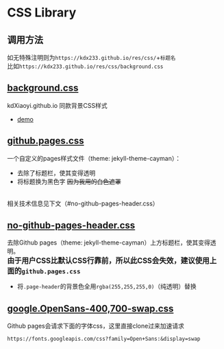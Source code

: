# CSS Library
## 调用方法
如无特殊注明则为`https://kdx233.github.io/res/css/`+`标题名`<br>
比如`https://kdx233.github.io/res/css/background.css`
## [background.css](./background.css)
kdXiaoyi.github.io 同款背景CSS样式<br>
- [demo](https://kdx233.github.io/preview/background.html)
## [github.pages.css](./github.pages.css)
一个自定义的pages样式文件（theme: jekyll-theme-cayman）：
- 去除了标题栏，使其变得透明
- 将标题换为黑色字 ~~因为我用的白色遮罩~~

<br>相关技术信息见下文（#no-github-pages-header.css）

## [no-github-pages-header.css](./no-github-pages-header.css)
去除Github pages（theme: jekyll-theme-cayman）上方标题栏，使其变得透明。<br>
**<big>由于用户CSS比默认CSS行靠前，所以此CSS会失效，建议使用上面的``github.pages.css``</big>**
- 将`.page-header`的背景色全用`rgba(255,255,255,0)`（纯透明）替换

## [google.OpenSans-400,700-swap.css](google.OpenSans-400,700-swap.css)
Github pages会请求下面的字体css，这里直接clone过来加速请求
```
https://fonts.googleapis.com/css?family=Open+Sans:&display=swap
```